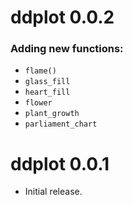 # ddplot 0.0.2

### Adding new functions: 
- `flame()`
- `glass_fill`
- `heart_fill`
- `flower`
- `plant_growth`
- `parliament_chart`

# ddplot 0.0.1

* Initial release.
